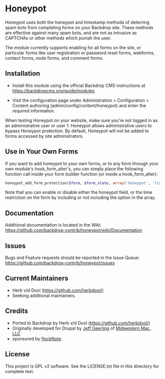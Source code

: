 Honeypot
========

Honeypot uses both the honeypot and timestamp methods of deterring spam bots
from completing forms on your Backdrop site. These methods are effective against
many spam bots, and are not as intrusive as CAPTCHAs or other methods which
punish the user.

The module currently supports enabling for all forms on the site, or particular
forms like user registration or password reset forms, webforms, contact forms,
node forms, and comment forms.

Installation
------------

- Install this module using the official Backdrop CMS instructions at
  https://backdropcms.org/guide/modules

- Visit the configuration page under Administration > Configuration >
  Content authoring (admin/config/content/honeypot) and enter the required
  information.

When testing Honeypot on your website, make sure you're not logged in as an
administrative user or user 1. Honeypot allows administrative users to bypass
Honeypot protection.  By default, Honeypot will not be added to forms accessed
by site administrators.

Use in Your Own Forms
---------------------

If you want to add honeypot to your own forms, or to any form through your own
module's hook_form_alter's, you can simply place the following function call
inside your form builder function (or inside a hook_form_alter):

```php
honeypot_add_form_protection($form, $form_state, array('honeypot', 'time_restriction'));
```

Note that you can enable or disable either the honeypot field, or the time
restriction on the form by including or not including the option in the array.

Documentation
-------------

Additional documentation is located in the Wiki:
https://github.com/backdrop-contrib/honeypot/wiki/Documentation

Issues
------

Bugs and Feature requests should be reported in the Issue Queue:
https://github.com/backdrop-contrib/honeypot/issues

Current Maintainers
-------------------

- Herb v/d Dool (https://github.com/herbdool/)
- Seeking additional maintainers.

Credits
-------

- Ported to Backdrop by Herb v/d Dool (https://github.com/herbdool/)
- Originally developed for Drupal by [Jeff Geerling](https://www.drupal.org/u/geerlingguy)
  of [Midwestern Mac, LLC](midwesternmac.com)
- sponsored by [flockNote](flocknote.com).

License
-------

This project is GPL v2 software. See the LICENSE.txt file in this directory for
complete text.
